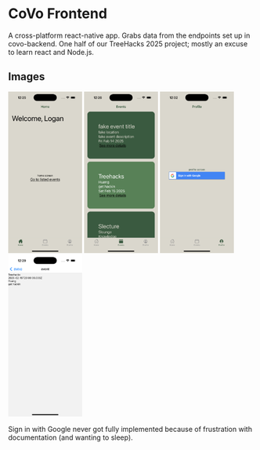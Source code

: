# CoVo Frontend


A cross-platform react-native app. Grabs data from the endpoints set up in covo-backend. One half of our TreeHacks 2025 project; mostly an excuse to learn react and Node.js.


## Images

<img src="readme-assets/simulator-home.png" style="width: 30%;">
<img src="readme-assets/simulator treehacks.png" style="width: 30%;">
<img src="readme-assets/sign in with google.png" style="width: 30%;">
<img src="readme-assets/simulator-event-info.png" style="width: 30%;">

Sign in with Google never got fully implemented because of frustration with documentation (and wanting to sleep).
